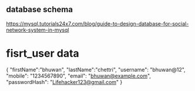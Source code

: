 ## database schema 
https://mysql.tutorials24x7.com/blog/guide-to-design-database-for-social-network-system-in-mysql

# fisrt_user data

{
    "firstName":"bhuwan",
    "lastName":"chettri",
    "username": "bhuwan@12",
    "mobile": "1234567890",
    "email": "bhuwan@example.com",
    "passwordHash": "Lifehacker123@gmail.com"
}